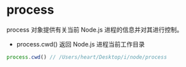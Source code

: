 # process

process 对象提供有关当前 Node.js 进程的信息并对其进行控制。

- process.cwd() 返回 Node.js 进程当前工作目录

```js
process.cwd() // /Users/heart/Desktop/i/node/process
```

